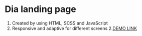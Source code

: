 # Dia landing page
1. Created by using HTML, SCSS and JavaScript
2. Responsive and adaptive for different screens
2.[DEMO LINK](https://ivan-kadykalo.github.io/Dia/)
